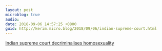 ```yaml
---
layout: post
microblog: true
audio: 
date: 2018-09-06 14:57:25 +0800
guid: http://kerim.micro.blog/2018/09/06/indian-supreme-court.html
---
```

[Indian supreme court decriminalises homosexuality](https://www.theguardian.com/world/2018/sep/06/indian-supreme-court-decriminalises-homosexuality?CMP=share_btn_tw)
